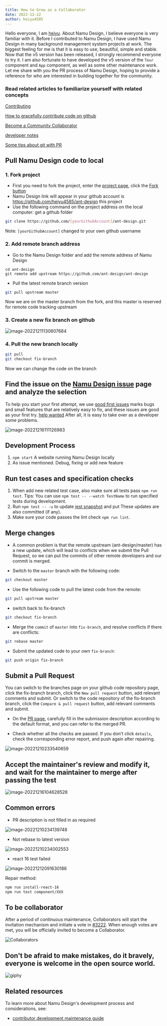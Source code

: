 ```yaml
---
title: How to Grow as a Collaborator
date: 2022-12-22
author: heiyu4585
---
```


Hello everyone, I am [heiyu](https://github.com/heiyu4585). About Namu Design, I believe everyone is very familiar with it. Before I contributed to Namu Design, I have used Namu Design in many background management system projects at work. The biggest feeling for me is that it is easy to use, beautiful, simple and stable. Now that the v5 version has been released, I strongly recommend everyone to try it. I am also fortunate to have developed the v5 version of the `Tour` component and `App` component, as well as some other maintenance work. Let me share with you the PR process of Namu Design, hoping to provide a reference for who are interested in building together for the community.

### Read related articles to familiarize yourself with related concepts

[Contributing](https://ant.design/docs/react/contributing)

[How to gracefully contribute code on github](https://segmentfault.com/a/1190000000736629)

[Become a Community Collaborator](https://github.com/ant-design/ant-design/wiki/Collaborators#how-to-apply-for-being-a-collaborator)

[developer notes](https://github.com/ant-design/ant-design/wiki/Development)

[Some tips about git with PR](https://github.com/ant-design/ant-design/discussions/37051)

## Pull Namu Design code to local

### 1. Fork project

- First you need to fork the project, enter the [project page](https://github.com/ant-design/ant-design), click the [Fork button](https://github.com/ant-design/ant-design/fork)
- Namu Design link will appear in your github account is https://github.com/heiyu4585/ant-design this project
- Use the following command on the project address on the local computer: get a github folder

```bash
git clone https://github.com/[yourGithubAccount]/ant-design.git
```

Note: `[yourGithubAccount]` changed to your own github username

### 2. Add remote branch address

- Go to the Namu Design folder and add the remote address of Namu Design

```
cd ant-design
git remote add upstream https://github.com/ant-design/ant-design
```

- Pull the latest remote branch version

```bash
git pull upstream master
```

Now we are on the master branch from the fork, and this master is reserved for remote code tracking upstream

### 3. Create a new fix branch on github

![image-20221211130607684](https://user-images.githubusercontent.com/10607168/208016775-623abfe7-fa7f-438d-abc3-be445e52d8c5.png)

### 4. Pull the new branch locally

```bash
git pull
git checkout fix-branch
```

Now we can change the code on the branch

## Find the issue on the [Namu Design issue](https://github.com/ant-design/ant-design/issues) page and analyze the selection

To help you start your first attempt, we use [good first issues](https://github.com/ant-design/ant-design/issues?q=is%3Aissue+is%3Aopen+label%3A"good+first+issue") marks bugs and small features that are relatively easy to fix, and these issues are good as your first try. [help wanted](https://github.com/ant-design/ant-design/issues?q=is%3Aissue+is%3Aopen+label%3A%22help+wanted%22) After all, it is easy to take over as a developer some problems.

![image-20221216111126983](https://user-images.githubusercontent.com/10607168/208016864-fd72d378-a5db-4c20-9a34-b136d5e7c446.png)

## Development Process

1. `npm start` A website running Namu Design locally
2. As issue mentioned. Debug, fixing or add new feature

## Run test cases and specification checks

1. When add new related test case, also make sure all tests pass `npm run test`. Tips: You can use `npm test -- --watch TestName` to run specified tests during development.
2. Run `npm test -- -u` to update [jest snapshot](https://facebook.github.io/jest/docs/en/snapshot-testing.html#snapshot-testing-with-jest) and put These updates are also committed (if any).
3. Make sure your code passes the lint check `npm run lint`.

## Merge changes

- A common problem is that the remote upstream (ant-design/master) has a new update, which will lead to conflicts when we submit the Pull Request, so we can put the commits of other remote developers and our commit is merged.

- Switch to the `master` branch with the following code:

```bash
git checkout master
```

- Use the following code to pull the latest code from the remote:

```bash
git pull upstream master
```

- switch back to fix-branch

```bash
git checkout fix-branch
```

- Merge the `commit` of `master` into `fix-branch`, and resolve conflicts if there are conflicts:

```bash
git rebase master
```

- Submit the updated code to your own `fix-branch`:

```bash
git push origin fix-branch
```

## Submit a Pull Request

You can switch to the branches page on your github code repository page, click the fix-branch branch, click the `New pull request` button, add relevant comments and submit. Or switch to the code repository of the fix-branch branch, click the `Compare & pull request` button, add relevant comments and submit.

- On the [PR page](https://github.com/ant-design/ant-design/pulls), carefully fill in the submission description according to the default format, and you can refer to the merged PR.

- Check whether all the checks are passed. If you don’t click `details`, check the corresponding error report, and push again after repairing.

![image-20221210233540659](https://user-images.githubusercontent.com/10607168/208016178-5edb30af-7191-4ca0-a2d1-17c833f9ed92.png)

## Accept the maintainer's review and modify it, and wait for the maintainer to merge after passing the test

![image-20221216104628528](https://user-images.githubusercontent.com/10607168/208016926-f8ec6cf3-a599-481f-9611-d894975ab5f5.png)

## Common errors

- PR description is not filled in as required

![image-20221210234139748](https://user-images.githubusercontent.com/10607168/208016993-7b1b6838-5944-4098-85ed-d0ea4567f42f.png)

- Not rebase to latest version

![image-20221210234002553](https://user-images.githubusercontent.com/10607168/208017056-9a209552-29f3-48ab-ad09-90fde458147c.png)

- react 16 test failed

![image-20221212091630186](https://user-images.githubusercontent.com/10607168/208017142-c9ee4169-f2d0-4085-bcff-6c859ec54e71.png)

Repair method:

```bash
npm run install-react-16
npm run test component/XXX
```

## To be collaborator

After a period of continuous maintenance, Collaborators will start the invitation mechanism and initiate a vote in [#3222](https://github.com/ant-design/ant-design/issues/3222). When enough votes are met, you will be officially invited to become a Collaborator.

![Collaborators](https://user-images.githubusercontent.com/5378891/209089697-4fe3f3b3-ef44-4d63-94c2-d93d082c9951.png)

## Don't be afraid to make mistakes, do it bravely, everyone is welcome in the open source world.

![giphy](https://user-images.githubusercontent.com/10607168/208015974-04c3f09b-b5e8-4ef7-af00-0bb5652ec619.gif)

## Related resources

To learn more about Namu Design's development process and considerations, see:

- [contributor development maintenance guide](/docs/blog/contributor-development-maintenance-guide)
